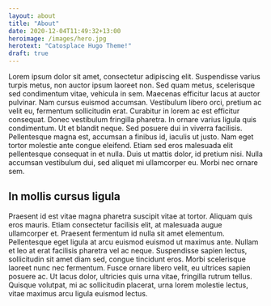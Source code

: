 ```yaml
---
layout: about
title: "About"
date: 2020-12-04T11:49:32+13:00
heroimage: /images/hero.jpg
herotext: "Catosplace Hugo Theme!"
draft: true
---
```

Lorem ipsum dolor sit amet, consectetur adipiscing elit. Suspendisse varius turpis metus, non auctor ipsum laoreet non. Sed quam metus, scelerisque sed condimentum vitae, vehicula in sem. Maecenas efficitur lacus at auctor pulvinar. Nam cursus euismod accumsan. Vestibulum libero orci, pretium ac velit eu, fermentum sollicitudin erat. Curabitur in lorem ac est efficitur consequat. Donec vestibulum fringilla pharetra. In ornare varius ligula quis condimentum. Ut et blandit neque. Sed posuere dui in viverra facilisis. Pellentesque magna est, accumsan a finibus id, iaculis ut justo. Nam eget tortor molestie ante congue eleifend. Etiam sed eros malesuada elit pellentesque consequat in et nulla. Duis ut mattis dolor, id pretium nisi. Nulla accumsan vestibulum dui, sed aliquet mi ullamcorper eu. Morbi nec ornare sem.

## In mollis cursus ligula
Praesent id est vitae magna pharetra suscipit vitae at tortor. Aliquam quis eros mauris. Etiam consectetur facilisis elit, at malesuada augue ullamcorper et. Praesent fermentum id nulla sit amet elementum. Pellentesque eget ligula at arcu euismod euismod ut maximus ante. Nullam et leo at erat facilisis pharetra vel ac neque. Suspendisse sapien lectus, sollicitudin sit amet diam sed, congue tincidunt eros. Morbi scelerisque laoreet nunc nec fermentum. Fusce ornare libero velit, eu ultrices sapien posuere ac. Ut lacus dolor, ultricies quis urna vitae, fringilla rutrum tellus. Quisque volutpat, mi ac sollicitudin placerat, urna lorem molestie lectus, vitae maximus arcu ligula euismod lectus.

